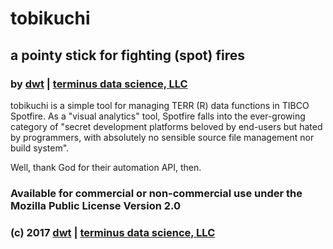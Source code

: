 # tobikuchi
## a pointy stick for fighting (spot) fires
### by [dwt](github.com/derrickturk) | [terminus data science, LLC](www.terminusdatascience.com)

tobikuchi is a simple tool for managing TERR (R) data functions in TIBCO Spotfire. As a "visual analytics" tool, Spotfire falls into the ever-growing category of "secret development platforms beloved by end-users but hated by programmers, with absolutely no sensible source file management nor build system".

Well, thank God for their automation API, then.

### Available for commercial or non-commercial use under the Mozilla Public License Version 2.0
### (c) 2017 [dwt](github.com/derrickturk) | [terminus data science, LLC](www.terminusdatascience.com)
